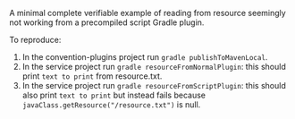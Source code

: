 A minimal complete verifiable example of reading from resource seemingly not working from a precompiled script Gradle 
plugin.

To reproduce:

1. In the convention-plugins project run `gradle publishToMavenLocal`.
2. In the service project run `gradle resourceFromNormalPlugin`: this should print `text to print` from resource.txt.
3. In the service project run `gradle resourceFromScriptPlugin`: this should also print `text to print` but instead 
   fails because `javaClass.getResource("/resource.txt")` is null.